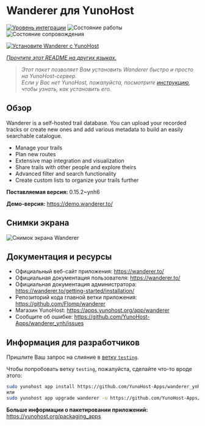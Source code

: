 <!--
Важно: этот README был автоматически сгенерирован <https://github.com/YunoHost/apps/tree/master/tools/readme_generator>
Он НЕ ДОЛЖЕН редактироваться вручную.
-->

# Wanderer для YunoHost

[![Уровень интеграции](https://apps.yunohost.org/badge/integration/wanderer)](https://ci-apps.yunohost.org/ci/apps/wanderer/)
![Состояние работы](https://apps.yunohost.org/badge/state/wanderer)
![Состояние сопровождения](https://apps.yunohost.org/badge/maintained/wanderer)

[![Установите Wanderer с YunoHost](https://install-app.yunohost.org/install-with-yunohost.svg)](https://install-app.yunohost.org/?app=wanderer)

*[Прочтите этот README на других языках.](./ALL_README.md)*

> *Этот пакет позволяет Вам установить Wanderer быстро и просто на YunoHost-сервер.*  
> *Если у Вас нет YunoHost, пожалуйста, посмотрите [инструкцию](https://yunohost.org/install), чтобы узнать, как установить его.*

## Обзор

Wanderer is a self-hosted trail database. You can upload your recorded tracks or create new ones and add various metadata to build an easily searchable catalogue.

- Manage your trails
- Plan new routes
- Extensive map integration and visualization
- Share trails with other people and explore theirs
- Advanced filter and search functionality
- Create custom lists to organize your trails further


**Поставляемая версия:** 0.15.2~ynh6

**Демо-версия:** <https://demo.wanderer.to/>

## Снимки экрана

![Снимок экрана Wanderer](./doc/screenshots/wanderer.png)

## Документация и ресурсы

- Официальный веб-сайт приложения: <https://wanderer.to/>
- Официальная документация пользователя: <https://wanderer.to/>
- Официальная документация администратора: <https://wanderer.to/getting-started/installation/>
- Репозиторий кода главной ветки приложения: <https://github.com/Flomp/wanderer>
- Магазин YunoHost: <https://apps.yunohost.org/app/wanderer>
- Сообщите об ошибке: <https://github.com/YunoHost-Apps/wanderer_ynh/issues>

## Информация для разработчиков

Пришлите Ваш запрос на слияние в [ветку `testing`](https://github.com/YunoHost-Apps/wanderer_ynh/tree/testing).

Чтобы попробовать ветку `testing`, пожалуйста, сделайте что-то вроде этого:

```bash
sudo yunohost app install https://github.com/YunoHost-Apps/wanderer_ynh/tree/testing --debug
или
sudo yunohost app upgrade wanderer -u https://github.com/YunoHost-Apps/wanderer_ynh/tree/testing --debug
```

**Больше информации о пакетировании приложений:** <https://yunohost.org/packaging_apps>
